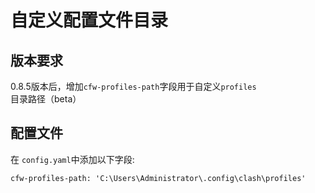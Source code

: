 # 自定义配置文件目录

## 版本要求 <a id="&#x7248;&#x672C;&#x8981;&#x6C42;"></a>

0.8.5版本后，增加`cfw-profiles-path`字段用于自定义`profiles`目录路径（beta）

## 配置文件 <a id="&#x914D;&#x7F6E;&#x6587;&#x4EF6;"></a>

在 `config.yaml`中添加以下字段:

```text
cfw-profiles-path: 'C:\Users\Administrator\.config\clash\profiles'
```

